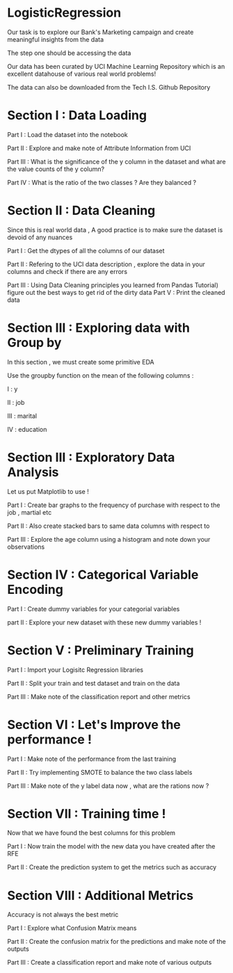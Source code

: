 # LogisticRegression

Our task is to explore our Bank's Marketing campaign and create meaningful insights from the data

The step one should be accessing the data

Our data has been curated by UCI Machine Learning Repository which is an excellent datahouse of various real world problems!

The data can also be downloaded from the Tech I.S. Github Repository


# Section I : Data Loading

Part I : Load the dataset into the notebook

Part II : Explore and make note of Attribute Information from UCI

Part III : What is the significance of the y column in the dataset and what are the value counts of the y column?

Part IV : What is the ratio of the two classes ? Are they balanced ?

# Section II : Data Cleaning

Since this is real world data , A good practice is to make sure the dataset is devoid of any nuances

Part I : Get the dtypes of all the columns of our dataset

Part II : Refering to the UCI data description , explore the data in your columns and check if there are any errors

Part III : Using Data Cleaning principles you learned from Pandas Tutorial) figure out the best ways to get rid of the dirty data Part V : Print the cleaned data

# Section III : Exploring data with Group by

In this section , we must create some primitive EDA

Use the groupby function on the mean of the following columns :

I : y

II : job

III : marital

IV : education


# Section III : Exploratory Data Analysis

Let us put Matplotlib to use !

Part I : Create bar graphs to the frequency of purchase with respect to the job , martial etc

Part II : Also create stacked bars to same data columns with respect to

Part III : Explore the age column using a histogram and note down your observations

# Section IV : Categorical Variable Encoding

Part I : Create dummy variables for your categorial variables

part II : Explore your new dataset with these new dummy variables !

# Section V : Preliminary Training

Part I : Import your Logisitc Regression libraries

Part II : Split your train and test dataset and train on the data

Part III : Make note of the classification report and other metrics

# Section VI : Let's Improve the performance !


Part I : Make note of the performance from the last training

Part II : Try implementing SMOTE to balance the two class labels

Part III : Make note of the y label data now , what are the rations now ?


# Section VII : Training time !

Now that we have found the best columns for this problem

Part I : Now train the model with the new data you have created after the RFE

Part II : Create the prediction system to get the metrics such as accuracy

# Section VIII : Additional Metrics

Accuracy is not always the best metric

Part I : Explore what Confusion Matrix means

Part II : Create the confusion matrix for the predictions and make note of the outputs

Part III : Create a classification report and make note of various outputs
